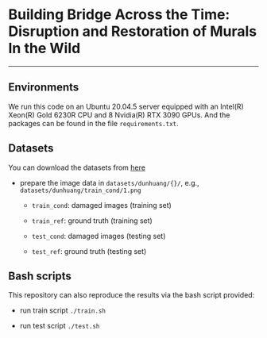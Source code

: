 # Building Bridge Across the Time: Disruption and Restoration of Murals In the Wild

---

## Environments

We run this code on an Ubuntu 20.04.5 server equipped with an Intel(R) Xeon(R) Gold 6230R CPU and 8 Nvidia(R) RTX 3090 GPUs. And the packages can be found in the file `requirements.txt`.

## Datasets
You can download the datasets from [here](https://drive.google.com/drive/folders/1DhHkSQIBAMtDwW3xcPhTIA3HoZGwfD1l)

- prepare the image data in `datasets/dunhuang/{}/`, e.g., `datasets/dunhuang/train_cond/1.png`
  
  - `train_cond`: damaged images (training set)
  
  - `train_ref`: ground truth (training set)
  
  - `test_cond`: damaged images (testing set)

  - `test_ref`: ground truth (testing set)


## Bash scripts

This repository can also reproduce the results via the bash script provided:

- run train script `./train.sh`

- run test script `./test.sh`
